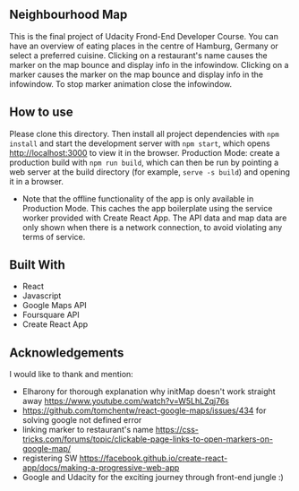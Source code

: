 
## Neighbourhood Map
This is the final project of Udacity Frond-End Developer Course.
You can have an overview of eating places in the centre of Hamburg, Germany or select a preferred cuisine.
Clicking on a restaurant's name causes the marker on the map bounce and display info in the infowindow.
Clicking on a marker causes the marker on the map bounce and display info in the infowindow.
To stop marker animation close the infowindow.

## How to use
Please clone this directory. Then install all project dependencies with
`npm install`
 and start the development server with
`npm start`, which opens [http://localhost:3000](http://localhost:3000) to view it in the browser.
Production Mode: create a production build with `npm run build`, which can then be run by pointing a web server at the build directory (for example, `serve -s build`) and opening it in a browser.
* Note that the offline functionality of the app is only available in Production Mode. This caches the app boilerplate  using the service worker provided with Create React App. The API data and map data are only shown when there is a network connection, to avoid violating any terms of service.

## Built With
* React
* Javascript
* Google Maps API
* Foursquare API
* Create React App

## Acknowledgements
I would like to thank and mention:
* Elharony for thorough explanation why initMap doesn't work straight away https://www.youtube.com/watch?v=W5LhLZqj76s
* https://github.com/tomchentw/react-google-maps/issues/434 for solving google not defined error
* linking marker to restaurant's name https://css-tricks.com/forums/topic/clickable-page-links-to-open-markers-on-google-map/
* registering SW https://facebook.github.io/create-react-app/docs/making-a-progressive-web-app
* Google and Udacity for the exciting journey through front-end jungle :)
